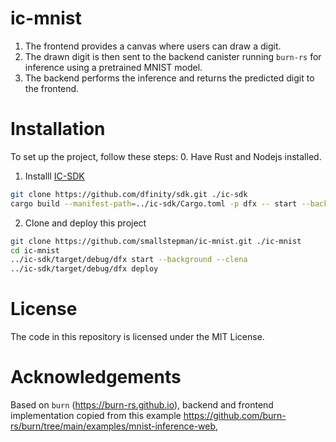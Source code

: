 # ic-mnist

1. The frontend provides a canvas where users can draw a digit. 
2. The drawn digit is then sent to the backend canister running `burn-rs` for inference using a pretrained MNIST model. 
3. The backend performs the inference and returns the predicted digit to the frontend.

# Installation 

To set up the project, follow these steps:
0. Have Rust and Nodejs installed.
1. Installl [IC-SDK](https://github.com/dfinity/sdk/)
``` bash
git clone https://github.com/dfinity/sdk.git ./ic-sdk
cargo build --manifest-path=../ic-sdk/Cargo.toml -p dfx -- start --backgrounp
```
2. Clone and deploy this project
``` bash
git clone https://github.com/smallstepman/ic-mnist.git ./ic-mnist
cd ic-mnist
../ic-sdk/target/debug/dfx start --background --clena
../ic-sdk/target/debug/dfx deploy
```

# License
The code in this repository is licensed under the MIT License.

# Acknowledgements
Based on `burn` (https://burn-rs.github.io), backend and frontend implementation copied from this example https://github.com/burn-rs/burn/tree/main/examples/mnist-inference-web, 


